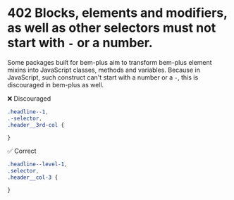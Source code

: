 # 402 Blocks, elements and modifiers, as well as other selectors must not start with `-` or a number.

Some packages built for bem-plus aim to transform bem-plus element mixins into JavaScript classes, methods and variables. Because in JavaScript, such construct can't start with a number or a `-`, this is discouraged in bem-plus as well.

❌ Discouraged
```scss
.headline--1,
.-selector,
.header__3rd-col {

}
```

✅ Correct
```scss
.headline--level-1,
.selector,
.header__col-3 {

}
```
